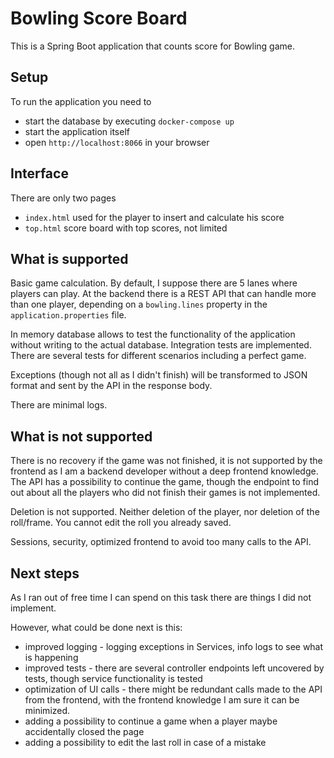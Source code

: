 # Bowling Score Board

This is a Spring Boot application that counts score for Bowling game.

## Setup

To run the application you need to

- start the database by executing `docker-compose up`
- start the application itself
- open `http://localhost:8066` in your browser

## Interface

There are only two pages

- `index.html` used for the player to insert and calculate his score
- `top.html` score board with top scores, not limited

## What is supported

Basic game calculation. By default, I suppose there are 5 lanes where players can play.
At the backend there is a REST API that can handle more than one player, depending on a
`bowling.lines` property in the `application.properties` file.

In memory database allows to test the functionality of the application without writing to the actual database.
Integration tests are implemented. There are several tests for different scenarios including a perfect game.

Exceptions (though not all as I didn't finish) will be transformed to JSON format and sent by the API in the response
body.

There are minimal logs.

## What is not supported

There is no recovery if the game was not finished, it is not supported by the frontend as I am a backend developer
without a deep frontend knowledge. The API has a possibility to continue the game, though the endpoint to find out about
all the players who did not finish their games is not implemented.

Deletion is not supported. Neither deletion of the player, nor deletion of the roll/frame. You cannot edit the roll you
already saved.

Sessions, security, optimized frontend to avoid too many calls to the API.

## Next steps

As I ran out of free time I can spend on this task there are things I did not implement.

However, what could be done next is this:

- improved logging - logging exceptions in Services, info logs to see what is happening
- improved tests - there are several controller endpoints left uncovered by tests, though service functionality is
  tested
- optimization of UI calls - there might be redundant calls made to the API from the frontend, with the frontend
  knowledge I am sure it can be minimized.
- adding a possibility to continue a game when a player maybe accidentally closed the page
- adding a possibility to edit the last roll in case of a mistake